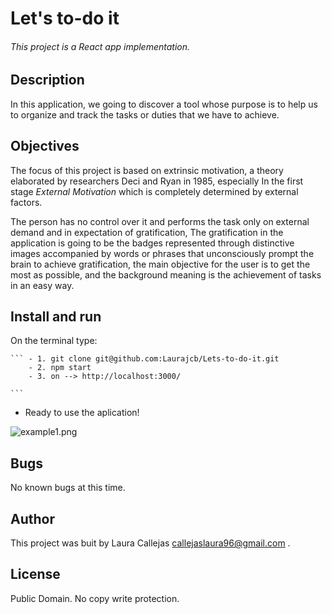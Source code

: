 # Let's to-do it
 ###### This project is a React app implementation.

## Description 

In this application, we going to discover a tool whose purpose is to help us to organize and track the tasks or duties that we have to achieve.

## Objectives

The focus of this project is based on extrinsic motivation, a theory elaborated by researchers Deci and Ryan in 1985, especially In the first stage *External Motivation* which is completely determined by external factors.

The person has no control over it and performs the task only on external demand and in expectation of gratification, 
The gratification in the application is going to be the badges represented through distinctive images accompanied by words or phrases that unconsciously prompt the brain to achieve gratification, the main objective for the user is to get the most as possible, and the background meaning is the achievement of tasks in an easy way.

## Install and run
On the terminal type:

    ``` - 1. git clone git@github.com:Laurajcb/Lets-to-do-it.git
        - 2. npm start
        - 3. on --> http://localhost:3000/

    ```
- Ready to use the aplication!


![example1.png](https://github.com/Laurajcb/Lets-to-do-it/blob/master/react-project/src/assets/img/example1.png)

## Bugs
No known bugs at this time.

## Author
This project was buit by Laura Callejas <callejaslaura96@gmail.com> .
## License
Public Domain. No copy write protection.
